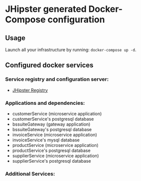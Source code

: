 # JHipster generated Docker-Compose configuration

## Usage

Launch all your infrastructure by running: `docker-compose up -d`.

## Configured docker services

### Service registry and configuration server:
- [JHipster Registry](http://localhost:8761)

### Applications and dependencies:
- customerService (microservice application)
- customerService's postgresql database
- bssuiteGateway (gateway application)
- bssuiteGateway's postgresql database
- invoiceService (microservice application)
- invoiceService's mysql database
- productService (microservice application)
- productService's postgresql database
- supplierService (microservice application)
- supplierService's postgresql database

### Additional Services:

